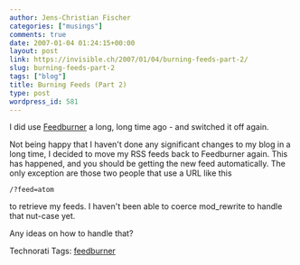 ```yaml
---
author: Jens-Christian Fischer
categories: ["musings"]
comments: true
date: 2007-01-04 01:24:15+00:00
layout: post
link: https://invisible.ch/2007/01/04/burning-feeds-part-2/
slug: burning-feeds-part-2
tags: ["blog"]
title: Burning Feeds (Part 2)
type: post
wordpress_id: 581
---
```


I did use [Feedburner][1] a long, long time ago - and switched it off again.

Not being happy that I haven't done any significant changes to my blog in a long time, I decided to move my RSS feeds back to Feedburner again. This has happened, and you should be getting the new feed automatically. The only exception are those two people that use a URL like this

    /?feed=atom

to retrieve my feeds. I haven't been able to coerce mod_rewrite to handle that nut-case yet.

Any ideas on how to handle that?


[1]: https://www.feedburner.com


Technorati Tags: [feedburner](https://www.technorati.com/tag/feedburner)
